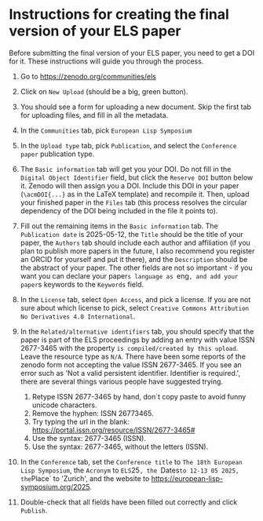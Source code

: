 # Instructions for creating the final version of your ELS paper #

Before submitting the final version of your ELS paper, you need to get a DOI
for it. These instructions will guide you through the process.


1. Go to https://zenodo.org/communities/els

2. Click on `New Upload` (should be a big, green button).

3. You should see a form for uploading a new document. Skip the first tab for
   uploading files, and fill in all the metadata.

4. In the `Communities` tab, pick `European Lisp Symposium`

5. In the `Upload type` tab, pick `Publication`, and select the `Conference
   paper` publication type.

6. The `Basic information` tab will get you your DOI. Do not fill in the
   `Digital Object Identifier` field, but click the `Reserve DOI` button below
   it. Zenodo will then assign you a DOI. Include this DOI in your paper
   (`\acmDOI{...}` as in the LaTeX template) and recompile it. Then, upload
   your finished paper in the `Files` tab (this process resolves the circular
   dependency of the DOI being included in the file it points to).

7. Fill out the remaining items in the `Basic information` tab. The
   `Publication date` is 2025-05-12, the `Title` should be the title of your
   paper, the `Authors` tab should include each author and affiliation (if you
   plan to publish more papers in the future, I also recommend you register an
   ORCID for yourself and put it there), and the `Description` should be the
   abstract of your paper. The other fields are not so important - if you want
   you can declare your paper`s language as `eng`, and add your paper`s
   keywords to the `Keywords` field.

8. In the `License` tab, select `Open Access`, and pick a license. If you are
   not sure about which license to pick, select `Creative Commons Attribution
   No Derivatives 4.0 International`.

9. In the `Related/alternative identifiers` tab, you should specify that the
   paper is part of the ELS proceedings by adding an entry with value ISSN
   2677-3465 with the property `is compiled/created by this upload`. Leave the
   resource type as `N/A`. There have been some reports of the zenodo form not
   accepting the value ISSN 2677-3465. If you see an error such as 'Not a
   valid persistent identifier. Identifier is required.', there are several
   things various people have suggested trying.

    1. Retype ISSN 2677-3465 by hand, don`t copy paste to avoid funny unicode
       characters.
    2. Remove the hyphen: ISSN 26773465.
    3. Try typing the url in the blank:
      https://portal.issn.org/resource/ISSN/2677-3465#
    4. Use the syntax: 2677-3465 (ISSN).
    5. Use the syntax: 2677-3465, without the letters (ISSN).

10. In the `Conference` tab, set the `Conference title` to `The 18th European
    Lisp Symposium`, the `Acronym` to `ELS`25`, the `Dates` to 12-13 05 2025,
    the `Place` to 'Zurich', and the website to
    https://european-lisp-symposium.org/2025.

11. Double-check that all fields have been filled out correctly and click
    `Publish`.

